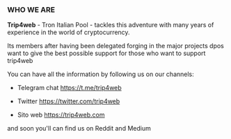 ### WHO WE ARE ###

**Trip4web** - Tron Italian Pool - tackles this adventure with many years of experience in the world of cryptocurrency.

Its members after having been delegated forging in the major projects dpos want to give the best possible support for those who want to support trip4web

You can have all the information by following us on our channels:

- Telegram chat
https://t.me/trip4web

- Twitter 
https://twitter.com/trip4web

- Sito web
https://trip4web.com

and soon you'll can find us on Reddit and Medium

